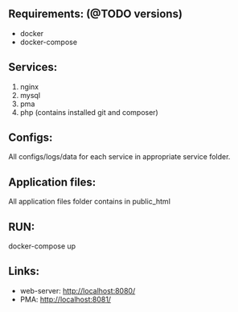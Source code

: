 ## Requirements: (@TODO versions)
* docker
* docker-compose

## Services:
1. nginx
2. mysql
3. pma
4. php (contains installed git and composer)

## Configs:
All configs/logs/data for each service in appropriate service folder.

## Application files:
All application files folder contains in public_html

## RUN:
docker-compose up

## Links:
* web-server: [http://localhost:8080/](http://localhost:8080/)
* PMA: [http://localhost:8081/](http://localhost:8081/)
